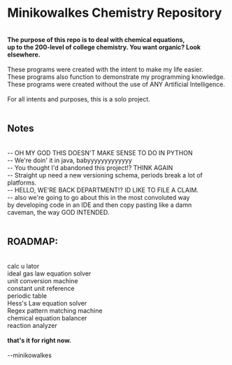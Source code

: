 # Minikowalkes Chemistry Repository
<br>
<b>The purpose of this repo is to deal with chemical equations,<br>
up to the 200-level of college chemistry. You want organic? Look elsewhere.</b><br>
<br>
These programs were created with the intent to make my life easier.<br>
These programs also function to demonstrate my programming knowledge.<br>
These programs were created without the use of ANY Artificial Intelligence. <br>
<br>
For all intents and purposes, this is a solo project. <br>
<br>
<h2>Notes</h2><br>
-- OH MY GOD THIS DOESN'T MAKE SENSE TO DO IN PYTHON<br>
-- We're doin' it in java, babyyyyyyyyyyyyy<br>
-- You thought I'd abandoned this project!? THINK AGAIN<br>
-- Straight up need a new versioning schema, periods break a lot of platforms.<br>
-- HELLO, WE'RE BACK DEPARTMENT!? ID LIKE TO FILE A CLAIM.<br>
-- also we're going to go about this in the most convoluted way<br>
   by developing code in an IDE and then copy pasting like a damn<br>
   caveman, the way GOD INTENDED.<br>
<br>
<h2>ROADMAP:</h2><br>
calc u lator <br>
ideal gas law equation solver<br>
unit conversion machine<br>
constant unit reference<br>
periodic table <br>
Hess's Law equation solver <br>
Regex pattern matching machine <br>
chemical equation balancer <br>
reaction analyzer <br>
<br>
<strong>that's it for right now.</strong><br>
<br>
--minikowalkes

